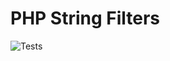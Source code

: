 # PHP String Filters
![Tests](https://github.com/php-filter/string-filter/workflows/Testing/badge.svg?=1.x)
